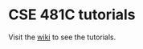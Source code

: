 # CSE 481C tutorials

Visit the [wiki](https://github.com/jstnhuang/cse481c_tutorials/wiki) to see the tutorials.
